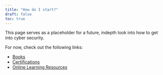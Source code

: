 ```yaml
---
title: "How do I start?"
draft: false
toc: true
---
```


This page serves as a placeholder for a future, indepth look into how to get into cyber security.

For now, check out the following links:

- [Books](https://simeononsecurity.ch/recommendations/books/)
- [Certifications](https://simeononsecurity.ch/recommendations/certifications/)
- [Online Learning Resources](https://simeononsecurity.ch/recommendations/learning_resources/)


